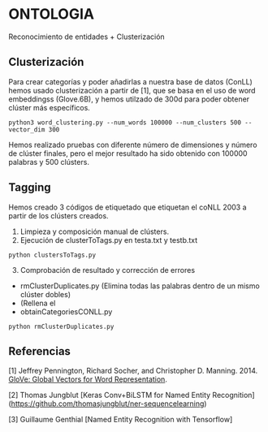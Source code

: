 # ONTOLOGIA
Reconocimiento de entidades + Clusterización

Clusterización
------------------

Para crear categorías y poder añadirlas a nuestra base de datos (ConLL) hemos usado clusterización a partir de [1], que se basa en el uso de word embeddingss (Glove.6B), y hemos utilzado de 300d para poder obtener clúster más específicos.

```
python3 word_clustering.py --num_words 100000 --num_clusters 500 --vector_dim 300

```
Hemos realizado pruebas con diferente número de dimensiones y número de clúster finales, pero el mejor resultado ha sido obtenido con 100000 palabras y 500 clústers.


Tagging
--------------------

Hemos creado 3 códigos de etiquetado que etiquetan el coNLL 2003 a partir de los clústers creados. 

1. Limpieza y composición manual de clústers. 
2. Ejecución de clusterToTags.py en testa.txt y testb.txt
```
python clustersToTags.py
```
3. Comprobación de resultado y corrección de errores



+ rmClusterDuplicates.py (Elimina todas las palabras dentro de un mismo clúster dobles)
+  (Rellena el 
+ obtainCategoriesCONLL.py

```
python rmClusterDuplicates.py
```


## Referencias

[1] Jeffrey Pennington, Richard Socher, and Christopher D. Manning. 2014. [GloVe: Global Vectors for Word Representation](https://nlp.stanford.edu/pubs/glove.pdf).

[2] Thomas Jungblut [Keras Conv+BiLSTM for Named Entity Recognition] (https://github.com/thomasjungblut/ner-sequencelearning)

[3] Guillaume Genthial [Named Entity Recognition with Tensorflow]

